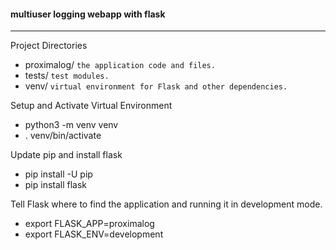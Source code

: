 #### multiuser logging webapp with flask
____
Project Directories
* proximalog/   `the application code and files.`
* tests/        `test modules.`
* venv/         `virtual environment for Flask and other dependencies.`


Setup and Activate Virtual Environment
* python3 -m venv venv
* . venv/bin/activate

Update pip and install flask
* pip install -U pip
* pip install flask

Tell Flask where to find the application and running it in development mode.
* export FLASK_APP=proximalog
* export FLASK_ENV=development

